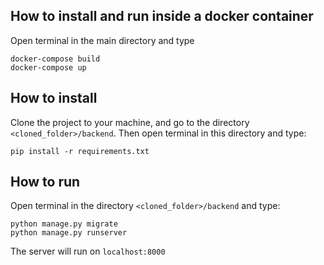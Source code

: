 ## How to install and run inside a docker container

Open terminal in the main directory and type
```shell
docker-compose build
docker-compose up
```

## How to install

Clone the project to your machine, and go to the directory `<cloned_folder>/backend`.
Then open terminal in this directory and type:
```
pip install -r requirements.txt
```

## How to run 

Open terminal in the directory `<cloned_folder>/backend` and type:
```
python manage.py migrate
python manage.py runserver
```
The server will run on `localhost:8000`
